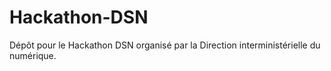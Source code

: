 # Hackathon-DSN
Dépôt pour le Hackathon DSN organisé par la Direction interministérielle du numérique.
